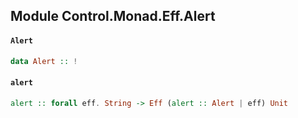 ## Module Control.Monad.Eff.Alert

#### `Alert`

``` purescript
data Alert :: !
```

#### `alert`

``` purescript
alert :: forall eff. String -> Eff (alert :: Alert | eff) Unit
```



